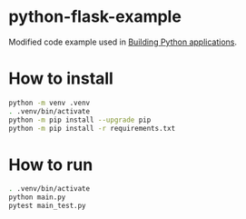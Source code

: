 # python-flask-example
Modified code example used in [Building Python applications](https://cloud.google.com/build/docs/building/build-containerize-python).

# How to install

```bash
python -m venv .venv
. .venv/bin/activate
python -m pip install --upgrade pip
python -m pip install -r requirements.txt
```

# How to run

```bash
. .venv/bin/activate
python main.py
pytest main_test.py
```
